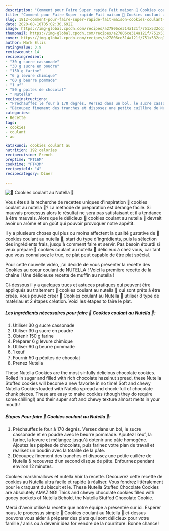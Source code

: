 ```yaml
---
description: "Comment pour Faire Super rapide Fait maison 🍫 Cookies coulant au Nutella 🍫"
title: "Comment pour Faire Super rapide Fait maison 🍫 Cookies coulant au Nutella 🍫"
slug: 1812-comment-pour-faire-super-rapide-fait-maison-cookies-coulant-au-nutella
date: 2020-08-10T05:02:30.692Z
image: https://img-global.cpcdn.com/recipes/a27806ce314a121f/751x532cq70/🍫-cookies-coulant-au-nutella-🍫-photo-principale-de-la-recette.jpg
thumbnail: https://img-global.cpcdn.com/recipes/a27806ce314a121f/751x532cq70/🍫-cookies-coulant-au-nutella-🍫-photo-principale-de-la-recette.jpg
cover: https://img-global.cpcdn.com/recipes/a27806ce314a121f/751x532cq70/🍫-cookies-coulant-au-nutella-🍫-photo-principale-de-la-recette.jpg
author: Mark Ellis
ratingvalue: 3.9
reviewcount: 14
recipeingredient:
- "30 g sucre cassonade"
- "30 g sucre en poudre"
- "150 g farine"
- "6 g levure chimique"
- "60 g beurre pommade"
- "1 uf"
- "50 g ppites de chocolat"
- " Nutella"
recipeinstructions:
- "Préchauffez le four à 170 degrés. Versez dans un bol, le sucre cassonade et en poudre avec le beurre pommade. Ajoutez l’œuf, la farine, la levure et mélangez jusqu’à obtenir une pâte homogène. Ajoutez les pépites de chocolats, puis farinez votre plan de travail et réalisez un boudin avec la totalité de la pâte."
- "Découpez finement des tranches et disposez une petite cuillère de Nutella &amp; recouvrez d’un second disque de pâte. Enfournez pendant environ 12 minutes."
categories:
- Recette
tags:
- cookies
- coulant
- au

katakunci: cookies coulant au 
nutrition: 192 calories
recipecuisine: French
preptime: "PT16M"
cooktime: "PT43M"
recipeyield: "4"
recipecategory: Dîner

---
```



![🍫 Cookies coulant au Nutella 🍫](https://img-global.cpcdn.com/recipes/a27806ce314a121f/751x532cq70/🍫-cookies-coulant-au-nutella-🍫-photo-principale-de-la-recette.jpg)

Vous êtes à la recherche de recettes uniques d'inspiration 🍫 cookies coulant au nutella 🍫? La méthode de préparation est dérange facile. Si mauvais processus alors le résultat ne sera pas satisfaisant et il a tendance à être mauvais. Alors que le délicieux 🍫 cookies coulant au nutella 🍫 devrait avoir un arôme et un goût qui pouvoir provoquer notre appétit.

Il y a plusieurs choses qui plus ou moins affectent la qualité gustative de 🍫 cookies coulant au nutella 🍫, start du type d'ingrédients, puis la sélection des ingrédients frais, jusqu'à comment faire et servir. Pas besoin étourdi si veux prépare 🍫 cookies coulant au nutella 🍫 délicieux à chez vous, car tant que vous connaissez le truc, ce plat peut capable de être plat spécial.

Pour cette nouvelle vidéo, j&#39;ai décidé de vous présenter la recette des Cookies au coeur coulant de NUTELLA ! Voici la première recette de la chaîne ! Une délicieuse recette de muffin au nutella !


Ci-dessous il y a quelques trucs et astuces pratiques qui peuvent être appliqués au traitement 🍫 cookies coulant au nutella 🍫 qui sont prêts à être créés. Vous pouvez créer 🍫 Cookies coulant au Nutella 🍫 utiliser 8 type de matériau et 2 étapes création. Voici les étapes to faire le plat.

<!--inarticleads1-->

##### Les ingrédients nécessaires pour faire 🍫 Cookies coulant au Nutella 🍫:

1. Utiliser 30 g sucre cassonade
1. Utiliser 30 g sucre en poudre
1. Obtenir 150 g farine
1. Préparer 6 g levure chimique
1. Utiliser 60 g beurre pommade
1.  1 œuf
1. Fournir 50 g pépites de chocolat
1. Prenez  Nutella


These Nutella Cookies are the most sinfully delicious chocolate cookies. Rolled in sugar and filled with rich chocolate hazelnut spread, these Nutella Stuffed cookies will become a new favorite in no time! Soft and chewy Nutella Cookies loaded with Nutella spread and chock-full of chocolate chunk pieces. These are easy to make cookies (though they do require some chilling!) and their super soft and chewy texture almost melts in your mouth! 

<!--inarticleads2-->

##### Étapes Pour faire 🍫 Cookies coulant au Nutella 🍫:

1. Préchauffez le four à 170 degrés. Versez dans un bol, le sucre cassonade et en poudre avec le beurre pommade. Ajoutez l’œuf, la farine, la levure et mélangez jusqu’à obtenir une pâte homogène. Ajoutez les pépites de chocolats, puis farinez votre plan de travail et réalisez un boudin avec la totalité de la pâte.
1. Découpez finement des tranches et disposez une petite cuillère de Nutella &amp; recouvrez d’un second disque de pâte. Enfournez pendant environ 12 minutes.


Cookies marshmallows et nutella Voir la recette. Découvrez cette recette de cookies au Nutella ultra facile et rapide à réaliser. Vous fondrez littéralement pour le craquant du biscuit et le. These Nutella Stuffed Chocolate Cookies are absolutely AMAZING! Thick and chewy chocolate cookies filled with gooey pockets of Nutella Behold, the Nutella Stuffed Chocolate Cookie. 


Merci d'avoir utilisé la recette que notre équipe a présentée sur ici. Espérer nous, le processus simple 🍫 Cookies coulant au Nutella 🍫 ci-dessus pouvons vous aider à préparer des plats qui sont délicieux pour votre famille / amis ou à devenir idea for vendre de la nourriture. Bonne chance!
